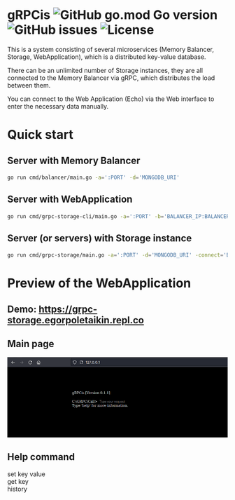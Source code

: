 # gRPCis ![GitHub go.mod Go version](https://img.shields.io/github/go-mod/go-version/egorgasay/grpc-storage) ![GitHub issues](https://img.shields.io/github/issues/egorgasay/grpc-storage) ![License](https://img.shields.io/badge/license-MIT-green)

This is a system consisting of several microservices (Memory Balancer, Storage, WebApplication), 
which is a distributed key-value database. 

There can be an unlimited number of Storage instances, they are all connected to the Memory Balancer via gRPC, 
which distributes the load between them. 

You can connect to the Web Application (Echo) via the Web interface to enter the necessary data manually.

# Quick start

## Server with Memory Balancer
```bash
go run cmd/balancer/main.go -a=':PORT' -d='MONGODB_URI'
```

## Server with WebApplication
```bash
go run cmd/grpc-storage-cli/main.go -a=':PORT' -b='BALANCER_IP:BALANCER_PORT'
```

## Server (or servers) with Storage instance
```bash
go run cmd/grpc-storage/main.go -a=':PORT' -d='MONGODB_URI' -connect='BALANCER_IP:BALANCER_PORT'
```

# Preview of the WebApplication  

## Demo: https://grpc-storage.egorpoletaikin.repl.co
  
## Main page
  
![img.png](img.png)

## Help command
set key value   
get key  
history